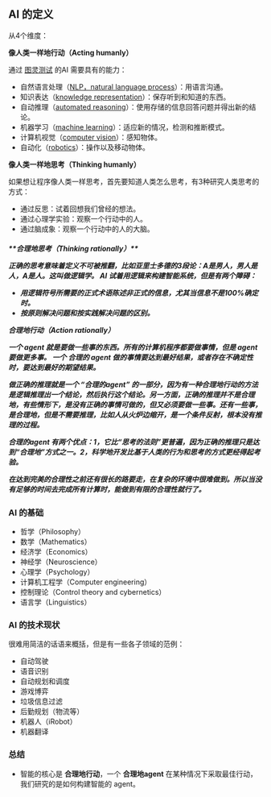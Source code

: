 ## AI 的定义

从4个维度：

**像人类一样地行动（Acting humanly）**

通过 [图灵测试](http://baike.baidu.com/item/%E5%9B%BE%E7%81%B5%E6%B5%8B%E8%AF%95) 的AI 需要具有的能力：
 - 自然语言处理（[NLP，natural language process](https://en.wikipedia.org/wiki/Natural_language_processing)）：用语言沟通。
 - 知识表达（[knowledge representation](https://en.wikipedia.org/wiki/Knowledge_representation_and_reasoning)）：保存听到和知道的东西。
 - 自动推理（[automated reasoning](https://en.wikipedia.org/wiki/Automated_reasoning)）：使用存储的信息回答问题并得出新的结论。
 - 机器学习（[machine learning](https://en.wikipedia.org/wiki/Machine_learning)）：适应新的情况，检测和推断模式。
 - 计算机视觉（[computer vision](https://en.wikipedia.org/wiki/Computer_vision)）：感知物体。
 - 自动化（[robotics](https://en.wikipedia.org/wiki/Robotics)）：操作以及移动物体。

**像人类一样地思考（Thinking humanly）**

如果想让程序像人类一样思考，首先要知道人类怎么思考，有3种研究人类思考的方式：
 - 通过反思：试着回想我们曾经的想法。
 - 通过心理学实验：观察一个行动中的人。
 - 通过脑成象：观察一个行动中的人的大脑。

<h5>**合理地思考（Thinking rationally）**

正确的思考意味着定义不可被推翻，比如亚里士多德的3段论：A是男人，男人是人，A是人。这叫做逻辑学。
AI 试着用逻辑来构建智能系统，但是有两个障碍：

 - 用逻辑符号所需要的正式术语陈述非正式的信息，尤其当信息不是100%确定时。
 - 按原则解决问题和按实践解决问题的区别。

**合理地行动（Action rationally）**

一个 **agent** 就是要做一些事的东西。所有的计算机程序都要做事情，但是 agent 要做更多事。
一个 合理的 agent 做的事情要达到最好结果，或者存在不确定性时，要达到最好的期望结果。

做正确的推理就是一个 “合理的agent” 的一部分，因为有一种合理地行动的方法是逻辑推理出一个结论，然后执行这个结论。另一方面，正确的推理并不是合理地，有些情形下，是没有正确的事情可做的，但又必须要做一些事。还有一些事，是合理地，但是不需要推理，比如人从火炉边缩开，是一个条件反射，根本没有推理的过程。

合理的agent 有两个优点：1，它比“思考的法则”更普遍，因为正确的推理只是达到“合理地”方式之一。2，科学地开发比基于人类的行为和思考的方式更经得起考验。

在达到完美的合理性之前还有很长的路要走，在复杂的环境中很难做到。所以当没有足够的时间去完成所有计算时，能做到有限的合理性就行了。

### AI 的基础

 - 哲学（Philosophy）
 - 数学（Mathematics）
 - 经济学（Economics）
 - 神经学（Neuroscience）
 - 心理学（Psychology）
 - 计算机工程学（Computer engineering）
 - 控制理论（Control theory and cybernetics）
 - 语言学（Linguistics）


### AI 的技术现状

很难用简洁的话语来概括，但是有一些各子领域的范例：

 - 自动驾驶
 - 语音识别
 - 自动规划和调度
 - 游戏博弈
 - 垃圾信息过滤
 - 后勤规划（物流等）
 - 机器人（iRobot）
 - 机器翻译


### 总结

 - 智能的核心是 **合理地行动**，一个 **合理地agent** 在某种情况下采取最佳行动，我们研究的是如何构建智能的 agent。
